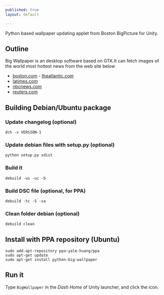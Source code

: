 ```yaml
---
published: true
layout: default

---
```


Python based wallpaper updating applet from Boston BigPicture for Unity.
## Outline

Big Wallpaper is an desktop software based on GTK.It can fetch images of the world most hottest news from the web site below
- [boston.com](http://www.boston.com/bigpicture) - [theatlantic.com](http://www.theatlantic.com/infocus/)
- [latimes.com](http://framework.latimes.com/)
- [nbcnews.com](http://photoblog.nbcnews.com/)
- [reuters.com](http://blogs.reuters.com/fullfocus/)

## Building Debian/Ubuntu package

### Update changelog (optional)

    dch -v VERSION-1
    
### Update debian files with setup.py (optional)

    python setup.py sdist
    
### Build it

    debuild -us -uc -b

### Build DSC file (optional, for PPA)
    
    debuild -tc -S -sa 

### Clean folder debian (optional)

    debuild clean

## Install with PPA repository (Ubuntu)

    sudo add-apt-repository ppa:yale-huang/ppa
    sudo apt-get update
    sudo apt-get install python-big-wallpaper
    
## Run it

Type ```BigWallpaper``` in the *Dash Home* of Unity launcher, and click the icon.

